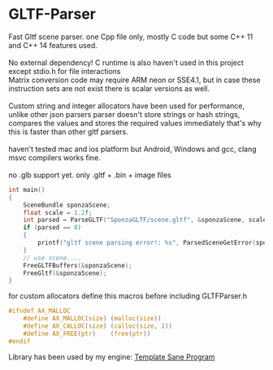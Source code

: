 # GLTF-Parser
Fast Gltf scene parser. one Cpp file only, mostly C code but some C++ 11 and C++ 14 features used.<br> <br>
No external dependency! C runtime is also haven't used in this project except stdio.h for file interactions <br>
Matrix conversion code may require ARM neon or SSE4.1, but in case these instruction sets are not exist there is scalar versions as well.<br><br>
Custom string and integer allocators have been used for performance, unlike other json parsers parser doesn't store strings or hash strings, <br>
compares the values and stores the required values immediately that's why this is faster than other gltf parsers. <br><br>
haven't tested mac and ios platform but Android, Windows and gcc, clang msvc compilers works fine.<br><br>
no .glb support yet. only .gltf + .bin + image files
```c
int main()
{
    SceneBundle sponzaScene;
    float scale = 1.2f;
    int parsed = ParseGLTF("SponzaGLTF/scene.gltf", &sponzaScene, scale);
    if (parsed == 0)
    {
        printf("gltf scene parsing error!: %s", ParsedSceneGetError(sponzaScene.error));
    }
    // use scene....
    FreeGLTFBuffers(&sponzaScene);
    FreeGltf(&sponzaScene);
}
```
for custom allocators define this macros before including GLTFParser.h 
```c
#ifndef AX_MALLOC
    #define AX_MALLOC(size) (malloc(size))
    #define AX_CALLOC(size) (calloc(size, 1))
    #define AX_FREE(ptr)    (free(ptr))
#endif
```
Library has been used by my engine:
[Template Sane Program](https://github.com/benanil/TemplateSaneProgram)

